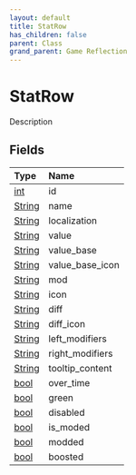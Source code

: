 ```yaml
---
layout: default
title: StatRow
has_children: false
parent: Class
grand_parent: Game Reflection
---
```

# StatRow
Description 

## Fields

| Type | Name |
|:----------|:--------------|
| [int](/riftbreaker-wiki/docs/game-reflection/enums/int/) | id |
| [String](/riftbreaker-wiki/docs/game-reflection/components/string/) | name |
| [String](/riftbreaker-wiki/docs/game-reflection/components/string/) | localization |
| [String](/riftbreaker-wiki/docs/game-reflection/components/string/) | value |
| [String](/riftbreaker-wiki/docs/game-reflection/components/string/) | value_base |
| [String](/riftbreaker-wiki/docs/game-reflection/components/string/) | value_base_icon |
| [String](/riftbreaker-wiki/docs/game-reflection/components/string/) | mod |
| [String](/riftbreaker-wiki/docs/game-reflection/components/string/) | icon |
| [String](/riftbreaker-wiki/docs/game-reflection/components/string/) | diff |
| [String](/riftbreaker-wiki/docs/game-reflection/components/string/) | diff_icon |
| [String](/riftbreaker-wiki/docs/game-reflection/components/string/) | left_modifiers |
| [String](/riftbreaker-wiki/docs/game-reflection/components/string/) | right_modifiers |
| [String](/riftbreaker-wiki/docs/game-reflection/components/string/) | tooltip_content |
| [bool](/riftbreaker-wiki/docs/game-reflection/components/bool/) | over_time |
| [bool](/riftbreaker-wiki/docs/game-reflection/components/bool/) | green |
| [bool](/riftbreaker-wiki/docs/game-reflection/components/bool/) | disabled |
| [bool](/riftbreaker-wiki/docs/game-reflection/components/bool/) | is_moded |
| [bool](/riftbreaker-wiki/docs/game-reflection/components/bool/) | modded |
| [bool](/riftbreaker-wiki/docs/game-reflection/components/bool/) | boosted |

